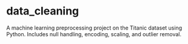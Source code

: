 # data_cleaning
A machine learning preprocessing project on the Titanic dataset using Python. Includes null handling, encoding, scaling, and outlier removal.
